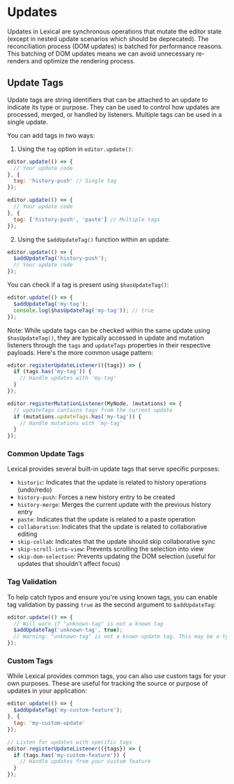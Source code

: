 # Updates

Updates in Lexical are synchronous operations that mutate the editor state (except in nested update scenarios which should be deprecated). The reconciliation process (DOM updates) is batched for performance reasons. This batching of DOM updates means we can avoid unnecessary re-renders and optimize the rendering process.

## Update Tags

Update tags are string identifiers that can be attached to an update to indicate its type or purpose. They can be used to control how updates are processed, merged, or handled by listeners. Multiple tags can be used in a single update.

You can add tags in two ways:

1. Using the `tag` option in `editor.update()`:
```js
editor.update(() => {
  // Your update code
}, {
  tag: 'history-push' // Single tag
});

editor.update(() => {
  // Your update code
}, {
  tag: ['history-push', 'paste'] // Multiple tags
});
```

2. Using the `$addUpdateTag()` function within an update:
```js
editor.update(() => {
  $addUpdateTag('history-push');
  // Your update code
});
```

You can check if a tag is present using `$hasUpdateTag()`:
```js
editor.update(() => {
  $addUpdateTag('my-tag');
  console.log($hasUpdateTag('my-tag')); // true
});
```

Note: While update tags can be checked within the same update using `$hasUpdateTag()`, they are typically accessed in update and mutation listeners through the `tags` and `updateTags` properties in their respective payloads. Here's the more common usage pattern:

```js
editor.registerUpdateListener(({tags}) => {
  if (tags.has('my-tag')) {
    // Handle updates with 'my-tag'
  }
});

editor.registerMutationListener(MyNode, (mutations) => {
  // updateTags contains tags from the current update
  if (mutations.updateTags.has('my-tag')) {
    // Handle mutations with 'my-tag'
  }
});
```

### Common Update Tags

Lexical provides several built-in update tags that serve specific purposes:

- `historic`: Indicates that the update is related to history operations (undo/redo)
- `history-push`: Forces a new history entry to be created
- `history-merge`: Merges the current update with the previous history entry
- `paste`: Indicates that the update is related to a paste operation
- `collaboration`: Indicates that the update is related to collaborative editing
- `skip-collab`: Indicates that the update should skip collaborative sync
- `skip-scroll-into-view`: Prevents scrolling the selection into view
- `skip-dom-selection`: Prevents updating the DOM selection (useful for updates that shouldn't affect focus)

### Tag Validation

To help catch typos and ensure you're using known tags, you can enable tag validation by passing `true` as the second argument to `$addUpdateTag`:

```js
editor.update(() => {
  // Will warn if "unknown-tag" is not a known tag
  $addUpdateTag('unknown-tag', true);
  // Warning: "unknown-tag" is not a known update tag. This may be a typo. Known tags are: historic, history-push...
});
```

### Custom Tags

While Lexical provides common tags, you can also use custom tags for your own purposes. These are useful for tracking the source or purpose of updates in your application:

```js
editor.update(() => {
  $addUpdateTag('my-custom-feature');
}, {
  tag: 'my-custom-update'
});

// Listen for updates with specific tags
editor.registerUpdateListener(({tags}) => {
  if (tags.has('my-custom-feature')) {
    // Handle updates from your custom feature
  }
});
```
